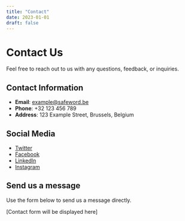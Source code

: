 ```yaml
---
title: "Contact"
date: 2023-01-01
draft: false
---
```


# Contact Us

Feel free to reach out to us with any questions, feedback, or inquiries.

## Contact Information

- **Email**: [example@safeword.be](mailto:example@safeword.be)
- **Phone**: +32 123 456 789
- **Address**: 123 Example Street, Brussels, Belgium

## Social Media

- [Twitter](#)
- [Facebook](#)
- [LinkedIn](#)
- [Instagram](#)

## Send us a message

Use the form below to send us a message directly.

[Contact form will be displayed here]